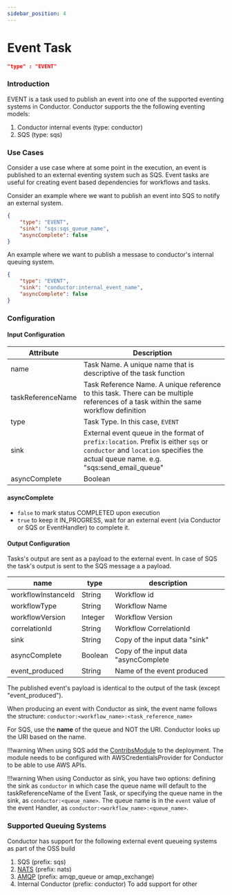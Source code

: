 ```yaml
---
sidebar_position: 4
---
```


# Event Task

```json
"type" : "EVENT"
```

### Introduction
EVENT is a task used to publish an event into one of the supported eventing systems in Conductor.
Conductor supports the the following eventing models:

1. Conductor internal events (type: conductor)
2. SQS (type: sqs)

### Use Cases 
Consider a use case where at some point in the execution, an event is published to an external eventing system such as SQS.
Event tasks are useful for creating event based dependencies for workflows and tasks.

Consider an example where we want to publish an event into SQS to notify an external system. 

```json
{
    "type": "EVENT",
    "sink": "sqs:sqs_queue_name",
    "asyncComplete": false
}
```

An example where we want to publish a messase to conductor's internal queuing system.
```json
{
    "type": "EVENT",
    "sink": "conductor:internal_event_name",
    "asyncComplete": false
}
```


### Configuration

#### Input Configuration

| Attribute         | Description                                                                                                                                                                 |
|-------------------|-----------------------------------------------------------------------------------------------------------------------------------------------------------------------------|
| name              | Task Name. A unique name that is descriptive of the task function                                                                                                           |
| taskReferenceName | Task Reference Name. A unique reference to this task. There can be multiple references of a task within the same workflow definition                                        |
| type              | Task Type. In this case, `EVENT`                                                                                                                                            |
| sink              | External event queue in the format of `prefix:location`.  Prefix is either `sqs` or `conductor` and `location` specifies the actual queue name. e.g. "sqs:send_email_queue" |
| asyncComplete     | Boolean                                                                                                                                                                     |

#### asyncComplete
* ```false``` to mark status COMPLETED upon execution 
* ```true``` to keep it IN_PROGRESS, wait for an external event (via Conductor or SQS or EventHandler) to complete it. 

#### Output Configuration
Tasks's output are sent as a payload to the external event. In case of SQS the task's output is sent to the SQS message a a payload.


| name               | type    | description                           |
|--------------------|---------|---------------------------------------|
| workflowInstanceId | String  | Workflow id                           |
| workflowType       | String  | Workflow Name                         | 
| workflowVersion    | Integer | Workflow Version                      |
| correlationId      | String  | Workflow CorrelationId                |
| sink               | String  | Copy of the input data "sink"         |
| asyncComplete      | Boolean | Copy of the input data "asyncComplete |
| event_produced     | String  | Name of the event produced            |

The published event's payload is identical to the output of the task (except "event_produced").


When producing an event with Conductor as sink, the event name follows the structure:
```conductor:<workflow_name>:<task_reference_name>```

For SQS, use the **name** of the queue and NOT the URI.  Conductor looks up the URI based on the name.

!!!warning
	When using SQS add the [ContribsModule](https://github.com/Netflix/conductor/blob/master/contribs/src/main/java/com/netflix/conductor/contribs/ContribsModule.java) to the deployment.  The module needs to be configured with AWSCredentialsProvider for Conductor to be able to use AWS APIs.


!!!warning
    When using Conductor as sink, you have two options: defining the sink as `conductor` in which case the queue name will default to the taskReferenceName of the Event Task, or specifying the queue name in the sink, as `conductor:<queue_name>`. The queue name is in the `event` value of the event Handler, as `conductor:<workflow_name>:<queue_name>`.


### Supported Queuing Systems
Conductor has support for the following external event queueing systems as part of the OSS build

1. SQS (prefix: sqs)
2. [NATS](https://github.com/Netflix/conductor/tree/main/contribs/src/main/java/com/netflix/conductor/contribs/queue/nats) (prefix: nats)
3. [AMQP](https://github.com/Netflix/conductor/tree/main/contribs/src/main/java/com/netflix/conductor/contribs/queue/amqp) (prefix: amqp_queue or amqp_exchange)
4. Internal Conductor (prefix: conductor) 
To add support for other 
